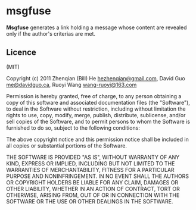 # msgfuse #

**Msgfuse** generates a link holding a message whose content are revealed only if the author's criterias are met.

## Licence ##

(MIT)

Copyright (c) 2011 Zhenqian (Bill) He <hezhenqian@gmail.com>, David Guo <me@davidguo.ca>, Ruoyi Wang <wang-ruoyi@163.com>

Permission is hereby granted, free of charge, to any person obtaining a copy of this software and associated documentation files (the "Software"), to deal in the Software without restriction, including without limitation the rights to use, copy, modify, merge, publish, distribute, sublicense, and/or sell copies of the Software, and to permit persons to whom the Software is furnished to do so, subject to the following conditions:

The above copyright notice and this permission notice shall be included in all copies or substantial portions of the Software.

THE SOFTWARE IS PROVIDED "AS IS", WITHOUT WARRANTY OF ANY KIND, EXPRESS OR IMPLIED, INCLUDING BUT NOT LIMITED TO THE WARRANTIES OF MERCHANTABILITY, FITNESS FOR A PARTICULAR PURPOSE AND NONINFRINGEMENT. IN NO EVENT SHALL THE AUTHORS OR COPYRIGHT HOLDERS BE LIABLE FOR ANY CLAIM, DAMAGES OR OTHER LIABILITY, WHETHER IN AN ACTION OF CONTRACT, TORT OR OTHERWISE, ARISING FROM, OUT OF OR IN CONNECTION WITH THE SOFTWARE OR THE USE OR OTHER DEALINGS IN THE SOFTWARE.
